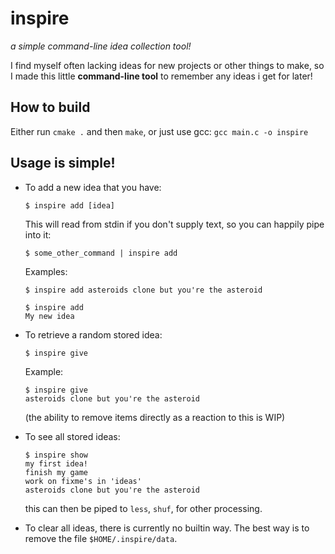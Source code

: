 # inspire

*a simple command-line idea collection tool!*


I find myself often lacking ideas for new projects or other things to make, so I made this little **command-line tool** to remember any ideas i get for later!

## How to build

Either run `cmake .` and then `make`, or just use gcc: `gcc main.c -o inspire`

## Usage is simple!

* To add a new idea that you have:

    ```
    $ inspire add [idea]
    ```

    This will read from stdin if you don't supply text, so you can happily pipe into it:
    ```
    $ some_other_command | inspire add
    ```

    Examples:

    ```
    $ inspire add asteroids clone but you're the asteroid
    ```
    ```
    $ inspire add
    My new idea
    ```

* To retrieve a random stored idea:
    
    ```
    $ inspire give
    ```

    Example:

    ```
    $ inspire give
    asteroids clone but you're the asteroid
    ```

    (the ability to remove items directly as a reaction to this is WIP)

* To see all stored ideas:
    
    ```
    $ inspire show
    my first idea!
    finish my game
    work on fixme's in 'ideas'
    asteroids clone but you're the asteroid
    ```

    this can then be piped to `less`, `shuf`, for other processing. 


* To clear all ideas, there is currently no builtin way. The best way is to remove the file `$HOME/.inspire/data`.
